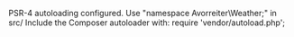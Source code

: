 


PSR-4 autoloading configured. Use "namespace Avorreiter\Weather;" in src/
Include the Composer autoloader with: require 'vendor/autoload.php';
